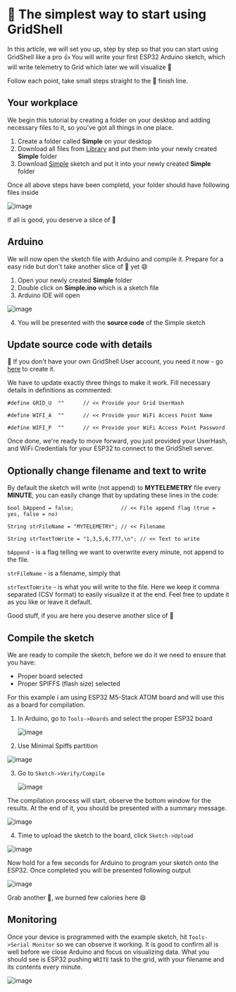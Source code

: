# :turtle: The simplest way to start using GridShell

In this article, we will set you up, step by step so that you can start using GridShell like a pro 👍
You will write your first ESP32 Arduino sketch, which will write telemetry to Grid which later we will visualize 🥇

Follow each point, take small steps straight to the 🏁 finish line.


## Your workplace

We begin this tutorial by creating a folder on your desktop and adding necessary files to it, so you've got all things in one place.


1. Create a folder called **Simple** on your desktop
2. Download all files from [Library](https://github.com/invpe/GridShell/tree/main/Sources/GridShell) and put them into your newly created **Simple** folder
3. Download [Simple](https://github.com/invpe/GridShell/blob/main/Sources/Integrations/Simple/Simple.ino) sketch and put it into your newly  created **Simple** folder

Once all above steps have been completd, your folder should have following files inside

![image](https://github.com/invpe/GridShell/assets/106522950/405e6371-fbfb-42c0-bee6-95f6891eb6b6)

If all is good, you deserve a slice of 🍕

## Arduino

We will now open the sketch file with Arduino and compile it.
Prepare for a easy ride but don't take another slice of 🍕 yet  😄

1. Open your newly created **Simple** folder
2. Double click on **Simple.ino** which is a sketch file
3. Arduino IDE will open

![image](https://github.com/invpe/GridShell/assets/106522950/0fb04ad5-1ecb-411a-aa96-094e09da8b15)

4. You will be presented with the **source code** of the Simple sketch

## Update source code with details

🛑 If you don't have your own GridShell User account, you need it now - go [here](https://github.com/invpe/gridshell/blob/main/Documentation/Tutorials/Join.md) to create it.


We have to update exactly three things to make it work.
Fill necessary details in definitions as commented:

`#define GRID_U  ""      // << Provide your Grid UserHash`

`#define WIFI_A  ""      // << Provide your WiFi Access Point Name`

`#define WIFI_P  ""      // << Provide your WiFi Access Point Password`


Once done, we're ready to move forward, you just provided your UserHash, and WiFi Credentials for your ESP32 to connect to the GridShell server.


## Optionally change filename and text to write

By default the sketch will write (not append) to **MYTELEMETRY** file every **MINUTE**, you can easily change that by updating these lines in the code:

`bool bAppend = false;               // << File append flag (true = yes, false = no)`

`String strFileName = "MYTELEMETRY"; // << Filename`

`String strTextToWrite = "1,3,5,6,777,\n"; // << Text to write`


`bAppend` - is a flag telling we want to overwrite every minute, not append to the file.

`strFileName` - is a filename, simply that

`strTextToWrite` - is what you will write to the file. 
Here we keep it comma separated (CSV format) to easily visualize it at the end.
Feel free to update it as you like or leave it default.

Good stuff, if you are here you deserve another slice of :pizza:

## Compile the sketch

We are ready to compile the sketch, before we do it we need to ensure that you have:

- Proper board selected
- Proper SPIFFS (flash size) selected

For this example i am using ESP32 M5-Stack ATOM board and will use this as a board for compilation.

1. In Arduino, go to `Tools->Boards` and select the proper ESP32 board

   ![image](https://github.com/invpe/GridShell/assets/106522950/901d1ca1-2e2f-4890-8d9d-8695dffea84c)


2. Use Minimal Spiffs partition
 
![image](https://github.com/invpe/GridShell/assets/106522950/2a331df5-9d04-440c-9217-e44821155b66)

3. Go to `Sketch->Verify/Compile`

   ![image](https://github.com/invpe/GridShell/assets/106522950/07584afe-537b-4def-850a-56404ec508df)

The compilation process will start, observe the bottom window for the results.
At the end of it, you should be presented with a summary message.

![image](https://github.com/invpe/GridShell/assets/106522950/f2a880ca-60d0-48ad-ba52-04a10809efd2)

4. Time to upload the sketch to the board, click `Sketch->Upload`

![image](https://github.com/invpe/GridShell/assets/106522950/205eeb73-8e32-4a9b-b0ab-8616f0020357)

Now hold for a few seconds for Arduino to program your sketch onto the ESP32.
Once completed you will be presented following output

![image](https://github.com/invpe/GridShell/assets/106522950/80a48260-5830-4b50-9c27-d5ececc2e209)


Grab another 🍕, we burned few calories here 😄


## Monitoring

Once your device is programmed with the example sketch, hit `Tools->Serial Monitor` so we can observe it working.
It is good to confirm all is well before we close Arduino and focus on visualizing data.
What you should see is ESP32 pushing `WRITE` task to the grid, with your filename and its contents every minute.

![image](https://github.com/invpe/GridShell/assets/106522950/343dbbee-028f-4ecd-8601-ead78ce06d9e)




